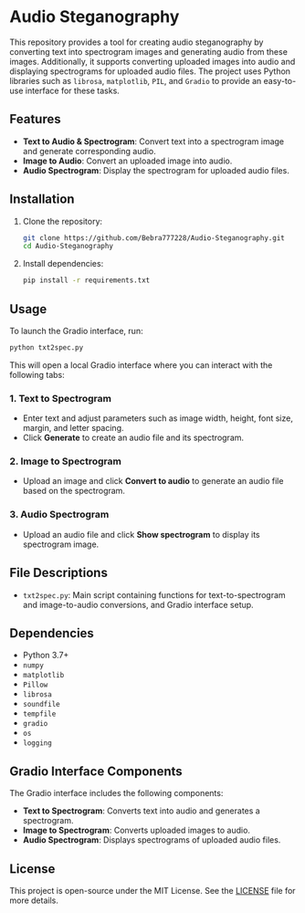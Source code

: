 

# Audio Steganography

This repository provides a tool for creating audio steganography by converting text into spectrogram images and generating audio from these images. Additionally, it supports converting uploaded images into audio and displaying spectrograms for uploaded audio files. The project uses Python libraries such as `librosa`, `matplotlib`, `PIL`, and `Gradio` to provide an easy-to-use interface for these tasks.

## Features

- **Text to Audio & Spectrogram**: Convert text into a spectrogram image and generate corresponding audio.
- **Image to Audio**: Convert an uploaded image into audio.
- **Audio Spectrogram**: Display the spectrogram for uploaded audio files.

## Installation

1. Clone the repository:
   ```bash
   git clone https://github.com/Bebra777228/Audio-Steganography.git
   cd Audio-Steganography
   ```

2. Install dependencies:
   ```bash
   pip install -r requirements.txt
   ```

## Usage

To launch the Gradio interface, run:
```bash
python txt2spec.py
```

This will open a local Gradio interface where you can interact with the following tabs:

### 1. Text to Spectrogram
   - Enter text and adjust parameters such as image width, height, font size, margin, and letter spacing.
   - Click **Generate** to create an audio file and its spectrogram.

### 2. Image to Spectrogram
   - Upload an image and click **Convert to audio** to generate an audio file based on the spectrogram.

### 3. Audio Spectrogram
   - Upload an audio file and click **Show spectrogram** to display its spectrogram image.

## File Descriptions

- `txt2spec.py`: Main script containing functions for text-to-spectrogram and image-to-audio conversions, and Gradio interface setup.
  
## Dependencies

- Python 3.7+
- `numpy`
- `matplotlib`
- `Pillow`
- `librosa`
- `soundfile`
- `tempfile`
- `gradio`
- `os`
- `logging`

## Gradio Interface Components

The Gradio interface includes the following components:

- **Text to Spectrogram**: Converts text into audio and generates a spectrogram.
- **Image to Spectrogram**: Converts uploaded images to audio.
- **Audio Spectrogram**: Displays spectrograms of uploaded audio files.

## License

This project is open-source under the MIT License. See the [LICENSE](LICENSE) file for more details.

